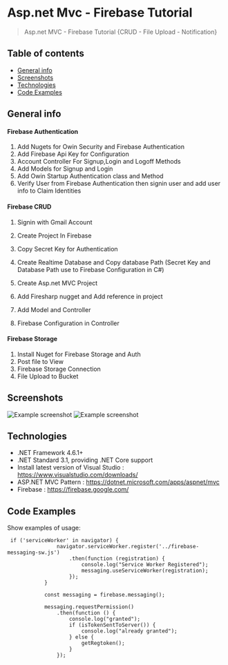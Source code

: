 # Asp.net Mvc - Firebase Tutorial
> Asp.net MVC - Firebase Tutorial {CRUD - File Upload - Notification}

## Table of contents
* [General info](#general-info)
* [Screenshots](#screenshots)
* [Technologies](#technologies)
* [Code Examples](#code-examples)

## General info
<h4>Firebase Authentication</h4>

1. Add Nugets for Owin Security and Firebase Authentication
2. Add Firebase Api Key for Configuration
3. Account Controller For Signup,Login and Logoff Methods
4. Add Models for Signup and Login
5. Add Owin Startup Authentication class and Method
6. Verify User from Firebase Authentication then signin user and add user info to Claim Identities


<h4>Firebase CRUD</h4>

1. Signin with Gmail Account

2. Create Project In Firebase 
3. Copy Secret Key for Authentication
4. Create Realtime Database and Copy database Path (Secret Key and Database Path use to Firebase Configuration in C#)
5. Create Asp.net MVC Project
6. Add Firesharp nugget and Add reference in project
7. Add Model and Controller
8. Firebase Configuration in Controller


<h4> Firebase Storage</h4>

1. Install Nuget for Firebase Storage and Auth
2. Post file to View
3. Firebase Storage Connection
4. File Upload to Bucket

## Screenshots
![Example screenshot](./product_list.jpg)
![Example screenshot](./product_AddImage.jpg)

## Technologies
* .NET Framework 4.6.1+
* .NET Standard 3.1, providing .NET Core support
* Install latest version of Visual Studio : https://www.visualstudio.com/downloads/
* ASP.NET MVC Pattern : https://dotnet.microsoft.com/apps/aspnet/mvc
* Firebase : https://firebase.google.com/

## Code Examples
Show examples of usage:
```
 if ('serviceWorker' in navigator) {
                navigator.serviceWorker.register('../firebase-messaging-sw.js')
                    .then(function (registration) {
                        console.log("Service Worker Registered");
                        messaging.useServiceWorker(registration);
                    });
            }

            const messaging = firebase.messaging();

            messaging.requestPermission()
                .then(function () {
                    console.log("granted");
                    if (isTokenSentToServer()) {
                        console.log("already granted");
                    } else {
                        getRegtoken();
                    }
                });
```

